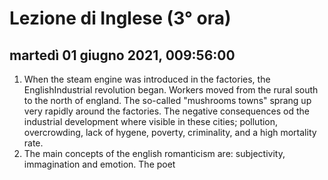 
# Lezione di Inglese (3° ora)

## martedì 01 giugno 2021, 009:56:00

1. When the steam engine was introduced in the factories, the EnglishIndustrial revolution began.
Workers moved from the rural south to the north of england.
The so-called "mushrooms towns" sprang up very rapidly around the factories.
The negative consequences od the industrial development where visible in these cities; pollution, overcrowding, lack of hygene, poverty, criminality, and a high  mortality rate.
2. The main concepts of the english romanticism are: subjectivity, immagination and emotion.
The poet 
<!--stackedit_data:
eyJoaXN0b3J5IjpbLTI4Njg3MTY0OSw4NjM0MDE5NTYsNTMzMT
E0ODcyLC0xNDYwMDc0MDU2XX0=
-->